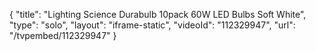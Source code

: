 {
    "title": "Lighting Science Durabulb 10pack 60W LED Bulbs Soft White",
    "type": "solo",
    "layout": "iframe-static",
    "videoId": "112329947",
    "url": "\/tvpembed\/112329947"
}